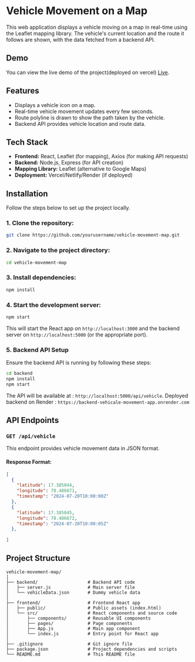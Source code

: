 
# Vehicle Movement on a Map

This web application displays a vehicle moving on a map in real-time using the Leaflet mapping library. The vehicle's current location and the route it follows are shown, with the data fetched from a backend API.

## Demo

You can view the live demo of the project(deployed on vercel) [Live](https://fronend-vehicale-movement-app.vercel.app/).

## Features

- Displays a vehicle icon on a map.
- Real-time vehicle movement updates every few seconds.
- Route polyline is drawn to show the path taken by the vehicle.
- Backend API provides vehicle location and route data.

## Tech Stack

- **Frontend:** React, Leaflet (for mapping), Axios (for making API requests)
- **Backend:** Node.js, Express (for API creation)
- **Mapping Library:** Leaflet (alternative to Google Maps)
- **Deployment:** Vercel/Netlify/Render (if deployed)

## Installation

Follow the steps below to set up the project locally.

### 1. Clone the repository:

```bash
git clone https://github.com/yourusername/vehicle-movement-map.git
```

### 2. Navigate to the project directory:

```bash
cd vehicle-movement-map
```

### 3. Install dependencies:

```bash
npm install
```

### 4. Start the development server:

```bash
npm start
```

This will start the React app on `http://localhost:3000` and the backend server on `http://localhost:5000` (or the appropriate port).

### 5. Backend API Setup

Ensure the backend API is running by following these steps:

```bash
cd backend
npm install
npm start
```

The API will be available at : `http://localhost:5000/api/vehicle`.
Deployed backend on Render : `https://backend-vehicale-movement-app.onrender.com`

## API Endpoints

### `GET /api/vehicle`

This endpoint provides vehicle movement data in JSON format.

#### Response Format:

```json
[
  {
    "latitude": 17.385044,
    "longitude": 78.486671,
    "timestamp": "2024-07-20T10:00:00Z"
  },
  {
    "latitude": 17.385045,
    "longitude": 78.486672,
    "timestamp": "2024-07-20T10:00:05Z"
  },
  
]
```

## Project Structure

```plaintext
vehicle-movement-map/
│
├── backend/                   # Backend API code
│   ├── server.js              # Main server file
│   └── vehicleData.json       # Dummy vehicle data
│
├── frontend/                  # Frontend React app
│   ├── public/                # Public assets (index.html)
│   └── src/                   # React components and source code
│       ├── components/        # Reusable UI components
│       ├── pages/             # Page components
│       ├── App.js             # Main app component
│       └── index.js           # Entry point for React app
│
├── .gitignore                 # Git ignore file
├── package.json               # Project dependencies and scripts
└── README.md                  # This README file
```



